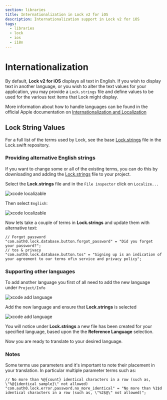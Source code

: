 ```yaml
---
section: libraries
title: Internationalization in Lock v2 for iOS
description: Internationalization support in Lock v2 for iOS
tags:
  - libraries
  - lock
  - ios
  - i18n
---
```


# Internationalization

By default, **Lock v2 for iOS** displays all text in English. If you wish to display text in another language, or you wish to alter the text values for your application, you may provide a `Lock.strings` file and define values to be used for the various text items that Lock might display.

More information about how to handle languages can be found in the official Apple documentation on [Internationalization and Localization](https://developer.apple.com/library/content/documentation/MacOSX/Conceptual/BPInternational/Introduction/Introduction.html#//apple_ref/doc/uid/10000171i-CH1-SW1)

## Lock String Values

For a full list of the terms used by Lock, see the base [Lock.strings](https://raw.githubusercontent.com/auth0/Lock.swift/master/Lock/Base.lproj/Lock.strings) file in the Lock.swift repository.

### Providing alternative English strings

If you want to change some or all of the existing terms, you can do this by downloading and adding the [Lock.strings](https://raw.githubusercontent.com/auth0/Lock.swift/master/Lock/Base.lproj/Lock.strings) file to your project.

Select the **Lock.strings** file and in the `File inspector` click on `Localize...`

![xcode localizable](/media/articles/libraries/lock-ios/xcode_localize.png)

Then select `English`:

![xcode localizable](/media/articles/libraries/lock-ios/xcode_localize_english.png)

Now lets take a couple of terms in **Lock.strings** and update them with alternative text:

```text
// Forgot password
"com.auth0.lock.database.button.forgot_password" = "Did you forget your password?";
// tos & privacy
"com.auth0.lock.database.button.tos" = "Signing up is an indication of your agreement to our terms of\n service and privacy policy";
```

### Supporting other languages

To add another language you first of all need to add the new language under `Project/Info`

![xcode add language](/media/articles/libraries/lock-ios/xcode_add_language.png)

Add the new language and ensure that **Lock.strings** is selected

![xcode add language](/media/articles/libraries/lock-ios/xcode_add_language_step_2.png)

You will notice under **Lock.strings** a new file has been created for your specified language, based upon the the **Reference Language** selection.

Now you are ready to translate to your desired language.

### Notes

Some terms use parameters and it's important to note their placement in your translation.  In particular multiple parameter terms such as:

```text
// No more than %@{count} identical characters in a row (such as, \"%@{identical sample}\" not allowed)
"com.auth0.lock.error.password.no_more_identical" = "No more than %1$d identical characters in a row (such as, \"%2$@\" not allowed)";
```
